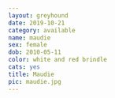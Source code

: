 ```yaml
---
layout: greyhound
date: 2019-10-21
category: available
name: maudie
sex: female
dob: 2010-05-11
color: white and red brindle
cats: yes
title: Maudie
pic: maudie.jpg
---
```


